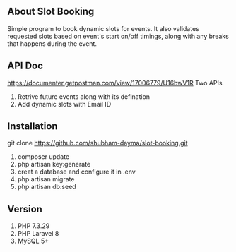 ## About Slot Booking
Simple program to book dynamic slots for events. It also validates requested slots based on event's start on/off timings, along with any breaks that happens during the event.

## API Doc
https://documenter.getpostman.com/view/17006779/U16bwV1R
Two APIs
1. Retrive future events along with its defination
2. Add dynamic slots with Email ID

## Installation
git clone https://github.com/shubham-dayma/slot-booking.git
1. composer update
2. php artisan key:generate
3. creat a database and configure it in .env 
3. php artisan migrate
4. php artisan db:seed

## Version
1. PHP 7.3.29
2. PHP Laravel 8
3. MySQL 5+